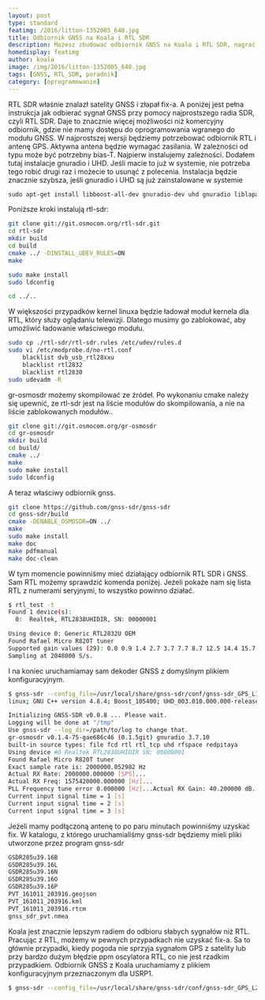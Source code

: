 ```yaml
---
layout: post
type: standard
featimg: /2016/litton-1352005_640.jpg
title: Odbiornik GNSS na Koala i RTL SDR
description: Możesz zbudować odbiornik GNSS na Koala i RTL SDR, nagrać, a potem odtwarzać przy pomocy Koala lub innego radia SDR.
homedisplay: featimg
author: koala
image: /img/2016/litton-1352005_640.jpg
tags: [GNSS, RTL_SDR, poradnik]
category: [oprogramowanie]
---
```


RTL SDR właśnie znalazł satelity GNSS i złapał fix-a. A poniżej jest pełna instrukcja jak odbierać sygnał GNSS przy pomocy najprostszego radia SDR, czyli RTL SDR.
Daje to znacznie więcej możliwości niż komercyjny odbiornik, gdzie nie mamy dostępu do oprogramowania wgranego do modułu GNSS. W najprostszej wersji będziemy potrzebować odbiornik RTL i antenę GPS. Aktywna antena będzie wymagać zasilania. W zależności od typu może być potrzebny bias-T.
Najpierw instalujemy zależności. Dodałem tutaj instalacje gnuradio i UHD. Jeśli macie to już w systemie, nie potrzeba tego robić drugi raz i możecie to usunąć z polecenia. Instalacja będzie znacznie szybsza, jeśli gnuradio i UHD są już zainstalowane w systemie

``` sh
﻿sudo apt-get install libboost-all-dev gnuradio-dev uhd gnuradio liblapack-dev libgnutls-openssl-dev libgoogle-glog-dev liblog4cpp5 liblog4cpp5-dev liblog4cpp-doc cmake doxygen doxygen-gui graphviz libusb-1.0-0-dev libvolk1-bin librtlsdr0 librtlsdr-dev libosmosdr0 osmo-sdr gr-osmosdr
```

Poniższe kroki instalują rtl-sdr:

``` sh
git clone git://git.osmocom.org/rtl-sdr.git
cd rtl-sdr
mkdir build
cd build
cmake ../ -DINSTALL_UDEV_RULES=ON
make

sudo make install
sudo ldconfig

cd ../..
```

W większości przypadków kernel linuxa będzie ładował moduł kernela dla RTL, który służy oglądaniu telewizji.
Dlatego musimy go zablokować, aby umożliwić ładowanie właściwego modułu.

``` sh
sudo cp ./rtl-sdr/rtl-sdr.rules /etc/udev/rules.d
sudo vi /etc/modprobe.d/no-rtl.conf
    blacklist dvb_usb_rtl28xxu
    blacklist rtl2832
    blacklist rtl2830
sudo udevadm -R
```

gr-osmosdr możemy skompilować ze źródeł. Po wykonaniu cmake należy się upewnić, ze rtl-sdr jest na liście modułów do skompilowania, a nie na liście zablokowanych modułów..

``` sh
git clone git://git.osmocom.org/gr-osmosdr
cd gr-osmosdr
mkdir build
cd build/
cmake ../
make
sudo make install
sudo ldconfig
```

A teraz właściwy odbiornik gnss.

``` sh
git clone https://github.com/gnss-sdr/gnss-sdr
cd gnss-sdr/build
cmake -DENABLE_OSMOSDR=ON ../
make
sudo make install
make doc
make pdfmanual
make doc-clean
```
W tym momencie powinniśmy mieć działający odbiornik RTL SDR i GNSS. Sam RTL możemy sprawdzić komenda poniżej. Jeżeli pokaże nam się lista RTL z numerami seryjnymi, to wszystko powinno działać.

``` sh
$ rtl_test -t
Found 1 device(s):
  0:  Realtek, RTL2838UHIDIR, SN: 00000001

Using device 0: Generic RTL2832U OEM
Found Rafael Micro R820T tuner
Supported gain values (29): 0.0 0.9 1.4 2.7 3.7 7.7 8.7 12.5 14.4 15.7 16.6 19.7 20.7 22.9 25.4 28.0 29.7 32.8 33.8 36.4 37.2 38.6 40.2 42.1 43.4 43.9 44.5 48.0 49.6 
Sampling at 2048000 S/s.
```

I na koniec uruchamiamay sam dekoder GNSS z domyślnym plikiem konfiguracyjnym.

``` sh
$ gnss-sdr --config_file=/usr/local/share/gnss-sdr/conf/gnss-sdr_GPS_L1_rtlsdr_realtime.conf
linux; GNU C++ version 4.8.4; Boost_105400; UHD_003.010.000.000-release

Initializing GNSS-SDR v0.0.8 ... Please wait.
Logging will be done at "/tmp"
Use gnss-sdr --log_dir=/path/to/log to change that.
gr-osmosdr v0.1.4-75-gae686c46 (0.1.5git) gnuradio 3.7.10
built-in source types: file fcd rtl rtl_tcp uhd rfspace redpitaya 
Using device #0 Realtek RTL2838UHIDIR SN: 00000001
Found Rafael Micro R820T tuner
Exact sample rate is: 2000000.052982 Hz
Actual RX Rate: 2000000.000000 [SPS]...
Actual RX Freq: 1575420000.000000 [Hz]...
PLL Frequency tune error 0.000000 [Hz]...Actual RX Gain: 40.200000 dB...
Current input signal time = 1 [s]
Current input signal time = 2 [s]
Current input signal time = 3 [s]
```

Jeżeli mamy podłączoną antenę to po paru minutach powinniśmy uzyskać fix. W katalogu, z którego uruchamialiśmy gnss-sdr będziemy mieli pliki utworzone przez program gnss-sdr

``` sh
GSDR285u39.16B
GSDR285u39.16L
GSDR285u39.16N
GSDR285u39.16O
GSDR285u39.16P
PVT_161011_203916.geojson
PVT_161011_203916.kml
PVT_161011_203916.rtcm
gnss_sdr_pvt.nmea
```

Koala jest znacznie lepszym radiem do odbioru słabych sygnałów niż RTL. Pracując z RTL, możemy w pewnych przypadkach nie uzyskać fix-a. Sa to głównie przypadki, kiedy pogoda nie sprzyja sygnałom GPS z satelity lub przy bardzo dużym błędzie ppm oscylatora RTL, co nie jest rzadkim przypadkiem. Odbiornik GNSS z Koala uruchamiamy z plikiem konfiguracyjnym przeznaczonym dla USRP1.

``` sh
$ gnss-sdr --config_file=/usr/local/share/gnss-sdr/conf/gnss-sdr_GPS_L2C_USRP1_realtime.conf
```
